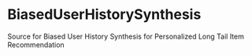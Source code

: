 # BiasedUserHistorySynthesis
Source for Biased User History Synthesis for Personalized Long Tail Item Recommendation

